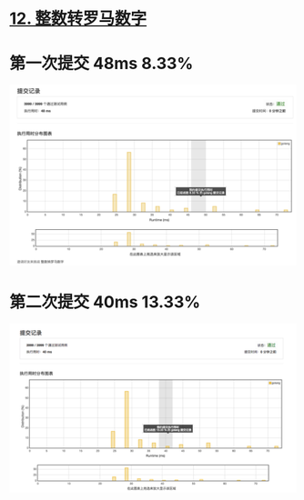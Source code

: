 # [12. 整数转罗马数字](https://leetcode-cn.com/problems/integer-to-roman/description/)

# 第一次提交 48ms 8.33%

![提交记录](./integer-to-roman-1.png)

# 第二次提交 40ms 13.33%

![提交记录](./integer-to-roman-2.png)
